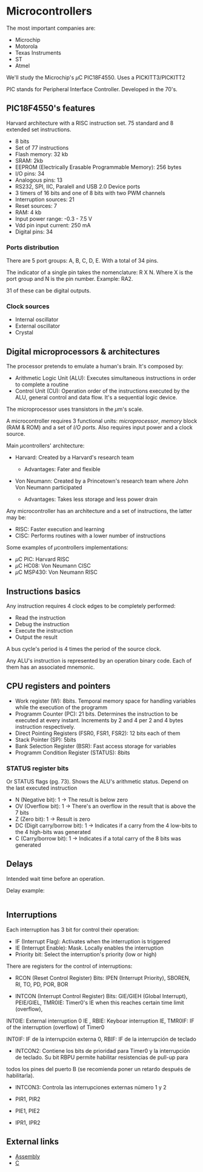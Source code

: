 # Microcontrollers

The most important companies are:

- Microchip
- Motorola
- Texas Instruments
- ST
- Atmel

We'll study the Microchip's $\mu$C PIC18F4550.
Uses a PICKITT3/PICKITT2

PIC stands for Peripheral Interface Controller. Developed in the 70's.


## PIC18F4550's features

Harvard architecture with a RISC instruction set. 75 standard and 8 extended set instructions.

- 8 bits
- Set of 77 instructions
- Flash memory: 32 kb
- SRAM: 2kb 
- EEPROM (Electrically Erasable Programmable Memory): 256 bytes
- I/O pins: 34
- Analogous pins: 13
- RS232, SPI, IIC, Paralell and USB 2.0 Device ports
- 3 timers of 16 bits and one of 8 bits with two PWM channels
- Interruption sources: 21
- Reset sources: 7
- RAM: 4 kb
- Input power range: -0.3 - 7.5 V
- Vdd pin input current: 250 mA
- Digital pins: 34


### Ports distribution

There are 5 port groups: A, B, C, D, E. With a total of 34 pins.

The indicator of a single pin takes the nomenclature: R X N. Where X is the port group and N is the pin number. Example: RA2.

31 of these can be digital outputs.

### Clock sources

- Internal oscillator
- External oscillator
- Crystal





## Digital microprocessors & architectures

The processor pretends to emulate a human's brain. It's composed by:

- Arithmetic Logic Unit (ALU): Executes simultaneous instructions in order to complete a routine
- Control Unit (CU): Operation order of the instructions executed by the ALU, general control and data flow. It's a sequential logic device.

The microprocessor uses transistors in the $\mu$m's scale.

A microcontroller requires 3 functional units: _microprocessor_, _memory_ block (RAM & ROM) and a set of _I/O ports_. Also requires input power and a clock source.

Main $\mu$controllers' architecture:

- Harvard: Created by a Harvard's research team
	- Advantages: Fater and flexible

- Von Neumann: Created by a Princetown's research team where John Von Neumann participated
	- Advantages: Takes less storage and less power drain

Any microcontroller has an architecture and a set of instructions, the latter may be:

- RISC: Faster execution and learning
- CISC: Performs routines with a lower number of instructions

Some examples of $\mu$controllers implementations:

- $\mu$C PIC: Harvard RISC
- $\mu$C HC08: Von Neumann CISC
- $\mu$C MSP430: Von Neumann RISC


## Instructions basics

Any instruction requires 4 clock edges to be completely performed:

- Read the instruction
- Debug the instruction
- Execute the instruction
- Output the result

A bus cycle's period is 4 times the period of the source clock.

Any ALU's instruction is represented by an operation binary code. Each of them has an associated mnemonic.


## CPU registers and pointers

- Work register (W): 8bits. Temporal memory space for handling variables while the execution of the programm
- Programm Counter (PC): 21 bits. Determines the instruction to be executed at every instant. Increments by 2 and 4 per 2 and 4 bytes instruction respectively.
- Direct Pointing Registers (FSR0, FSR1, FSR2): 12 bits each of them
- Stack Pointer (SP): 5bits
- Bank Selection Register (BSR): Fast access storage for variables
- Programm Condition Register (STATUS): 8bits


### STATUS register bits

Or STATUS flags (pg. 73). Shows the ALU's arithmetic status. Depend on the last executed instruction

- N (Negative bit): 1 -> The result is below zero
- OV (Overflow bit): 1 -> There's an overflow in the result that is above the 7 bits
- Z (Zero bit): 1 -> Result is zero
- DC (Digit carry/borrow bit): 1 -> Indicates if a carry from the 4 low-bits to the 4 high-bits was generated
- C (Carry/borrow bit): 1 -> Indicates if a total carry of the 8 bits was generated







## Delays

Intended wait time before an operation.

Delay example:

```Assembly

```



## Interruptions

Each interruption has 3 bit for control their operation:

- IF (Interrupt Flag): Activates when the interruption is triggered
- IE (Interrupt Enable): Mask. Locally enables the interruption
- Priority bit: Select the interruption's priority (low or high)

There are  registers for the control of interruptions:
- RCON (Reset Control Register)
Bits: IPEN (Interrupt Priority), SBOREN, RI, TO, PD, POR, BOR

- INTCON (Interrupt Control Register)
Bits: GIE/GIEH (Global Interrupt), PEIE/GIEL, TMR0IE: Timer0's IE when this reaches certain time limit (overflow),

INT0IE: External interruption 0 IE , RBIE: Keyboar interruption IE, TMR0IF: IF of the interruption (overflow) of Timer0

INT0IF: IF de la interrupción externa 0, RBIF: IF de la interrupción de teclado

- INTCON2: Contiene los bits de prioridad para Timer0 y la interrupción de teclado. Su bit RBPU permite habilitar resistencias de pull-up para

todos los pines del puerto B (se recomienda poner un retardo después de habilitarla).

- INTCON3: Controla las interrupciones externas número 1 y 2

- PIR1, PIR2

- PIE1, PIE2

- IPR1, IPR2






## External links

- [Assembly](Assembly.md)
- [C](C)